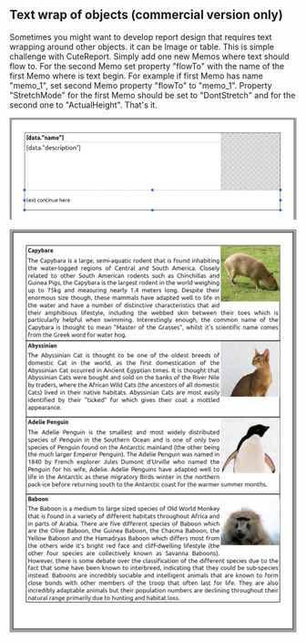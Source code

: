Text wrap of objects (commercial version only)
-----------
Sometimes you might want to develop report design that requires text wrapping around other objects. it can be Image or table. This is simple challenge with CuteReport. Simply add one new Memos where text should flow to. For the second Memo set property "flowTo" with the name of the first Memo where is text begin. For example if first Memo has name "memo_1", set second Memo property "flowTo" to "memo_1". Property "StretchMode" for the first Memo should be set to "DontStretch" and for the second one to "ActualHeight". That's it.

![Memo1]



![Memo2]

[Memo1]:../images/memo_flow_1.png
[Memo2]:../images/memo_flow_2.png
